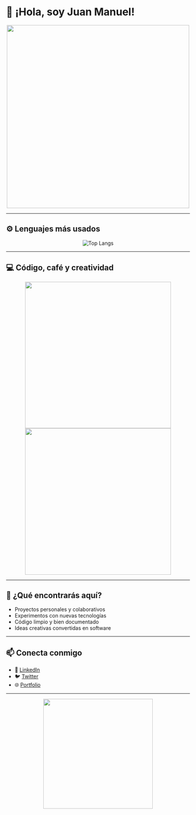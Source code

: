 # 👋 ¡Hola, soy Juan Manuel!

<p align="center">
  <img src="https://media.giphy.com/media/qgQUggAC3Pfv687qPC/giphy.gif" width="500">
</p>

---

## ⚙️ Lenguajes más usados

<p align="center">
  <img src="https://github-readme-stats.vercel.app/api/top-langs/?username=JuanManuelPinto&hide=TeX&layout=compact&theme=dark" alt="Top Langs">
</p>

---

## 💻 Código, café y creatividad

<p align="center">
  <img src="https://media.giphy.com/media/LMcB8XospGZO8UQq87/giphy.gif" width="400">
  <img src="https://media.giphy.com/media/26ufdipQqU2lhNA4g/giphy.gif" width="400">
</p>

---

## 🚀 ¿Qué encontrarás aquí?

- Proyectos personales y colaborativos
- Experimentos con nuevas tecnologías
- Código limpio y bien documentado
- Ideas creativas convertidas en software

---

## 📫 Conecta conmigo

- 💼 [LinkedIn](https://linkedin.com/in/juanmanuelpinto)
- 🐦 [Twitter](https://twitter.com/)
- 🌐 [Portfolio](https://tuweb.com)

---

<p align="center">
  <img src="https://media.giphy.com/media/l0MYt5jPR6QX5pnqM/giphy.gif" width="300">
</p>
